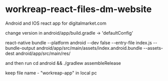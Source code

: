 # workreap-react-files-dm-website


Android and IOS react app for digitalmarket.com

change version in android/app/build.gradle -> 'defaultConfig'

react-native bundle --platform android --dev false --entry-file index.js --bundle-output android/app/src/main/assets/index.android.bundle --assets-dest android/app/src/main/res/


and then run cd android && ./gradlew assembleRelease


keep file name - "workreap-app" in local pc

 